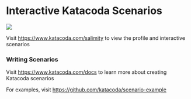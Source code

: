 # Interactive Katacoda Scenarios

[![](http://shields.katacoda.com/katacoda/salimity/count.svg)](https://www.katacoda.com/salimity "Get your profile on Katacoda.com")

Visit https://www.katacoda.com/salimity to view the profile and interactive scenarios

### Writing Scenarios
Visit https://www.katacoda.com/docs to learn more about creating Katacoda scenarios

For examples, visit https://github.com/katacoda/scenario-example
